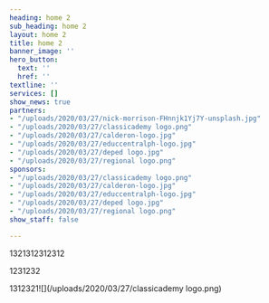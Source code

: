 ```yaml
---
heading: home 2
sub_heading: home 2
layout: home 2
title: home 2
banner_image: ''
hero_button:
  text: ''
  href: ''
textline: ''
services: []
show_news: true
partners:
- "/uploads/2020/03/27/nick-morrison-FHnnjk1Yj7Y-unsplash.jpg"
- "/uploads/2020/03/27/classicademy logo.png"
- "/uploads/2020/03/27/calderon-logo.jpg"
- "/uploads/2020/03/27/educcentralph-logo.jpg"
- "/uploads/2020/03/27/deped logo.jpg"
- "/uploads/2020/03/27/regional logo.png"
sponsors:
- "/uploads/2020/03/27/classicademy logo.png"
- "/uploads/2020/03/27/calderon-logo.jpg"
- "/uploads/2020/03/27/educcentralph-logo.jpg"
- "/uploads/2020/03/27/deped logo.jpg"
- "/uploads/2020/03/27/regional logo.png"
show_staff: false

---
```

1321312312312

1231232

1312321![](/uploads/2020/03/27/classicademy logo.png)